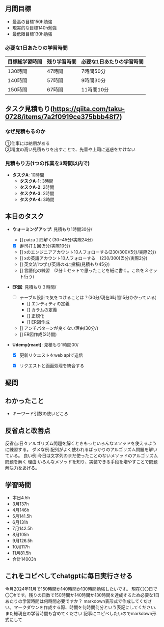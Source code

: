 
## 月間目標
- 最高の目標150h勉強
- 現実的な目標140h勉強
- 最低限目標130h勉強

### 必要な1日あたりの学習時間

| **目標総学習時間** | **残り学習時間** | **必要な1日あたりの学習時間** |
|---------------------|------------------|--------------------------------|
| 130時間            | 47時間          | 7時間50分                     |
| 140時間            | 57時間          | 9時間30分                     |
| 150時間            | 67時間          | 11時間10分                    |



## タスク見積もり(https://qiita.com/taku-0728/items/7a2f0919ce375bbb48f7)
### なぜ見積もるのか   
①仕事には納期がある  
②精度の高い見積もりを出すことで、先輩や上司に迷惑をかけない

### 見積もり方(1つの作業を3時間以内で)
- **タスクA**: 10時間
  - **タスクA-1**: 3時間
  - **タスクA-2**: 2時間
  - **タスクA-3**: 2時間
  - **タスクA-4**: 3時間


## 本日のタスク

  - **ウォーミングアップ**: 見積もり1時間30分/
    - [] paiza１問解く(30~45分/実際24分)  
    - [x] 寿司打１回(5分/実際10分)
    - [] xのエンジニアアカウント10人フォローする(230/300)(5分/実際2分)
    - [] xの英語アカウント10人フォローする　(230/300)(5分/実際2分)
    - [] 英文法1つ学び英語のxに投稿(見積もり45分)
    - [] 言語化の練習　(2分１セットで思ったことを紙に書く。これを３セット行う)
   
   - **ER図**: 見積もり３時間/    
     - [ ] テーブル設計で気をつけることは？(30分/現在3時間15分かかっている)
       -  [] エンティティの定義
       -  [] カラムの定義
       -  [] 正規化
       -  [] ER図作成
     - [] アンチパターンが良くない理由(30分/)  
     - [] ER図作成(2時間)
    
  - **Udemy(react)**: 見積もり1時間00/
    - [x] 更新リクエストをweb apiで送信
    - [x] リクエストと画面処理を統合する
  
    

## 疑問




## わかったこと
- キーワード引数の使いどころ


## 反省点と改善点
反省点:日々アルゴリズム問題を解くときもっといろんなメソッドを使えるように練習する。
ダメな例:配列がよく使われるばっかりのアルゴリズム問題を解いている。
良い例:今日は文字列のまだ使ったことのないメソッドのアルゴリズム問題を解く
理由:いろんなメソッドを知り、実装できる手段を増やすことで問題解決力をあげる。
 


## 学習時間
  - 本日4.5h
  - 3月137h
  - 4月146h
  - 5月141.5h
  - 6月131h
  - 7月142.5h
  - 8月105h
  - 9月126.5h
  - 10月117h
  - 11月81.5h
  - 合計14003h

 ## これをコピペしてchatgptに毎日実行させる
今月2024年11月で150時間か140時間か130時間勉強したいです。
現在〇〇日で〇〇hです。残りの日数で150時間か140時間か130時間を達成するため必要な1日あたりの学習時間は何時間必要ですか？
markdown表形式で作成してください。マークダウンを作成する際、時間を何時間何分という表記にしてください.また総現在の学習時間も含めてください
記事にコピペしたいのでmarkdown形式にして
 
